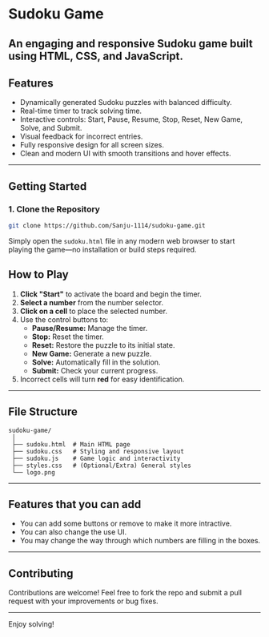 # Sudoku Game

An engaging and responsive Sudoku game built using **HTML**, **CSS**, and **JavaScript**.
---
##  Features

-  Dynamically generated Sudoku puzzles with balanced difficulty.
-  Real-time timer to track solving time.
-  Interactive controls: Start, Pause, Resume, Stop, Reset, New Game, Solve, and Submit.
-  Visual feedback for incorrect entries.
-  Fully responsive design for all screen sizes.
-  Clean and modern UI with smooth transitions and hover effects.
---
##  Getting Started

### 1. Clone the Repository

```bash
git clone https://github.com/Sanju-1114/sudoku-game.git

```
Simply open the `sudoku.html` file in any modern web browser to start playing the game—no installation or build steps required.

##  How to Play

1. **Click "Start"** to activate the board and begin the timer.
2. **Select a number** from the number selector.
3. **Click on a cell** to place the selected number.
4. Use the control buttons to:
   - **Pause/Resume:** Manage the timer.
   - **Stop:** Reset the timer.
   - **Reset:** Restore the puzzle to its initial state.
   - **New Game:** Generate a new puzzle.
   - **Solve:** Automatically fill in the solution.
   - **Submit:** Check your current progress.
5. Incorrect cells will turn **red** for easy identification.
---
##  File Structure
```
sudoku-game/
 │ 
 ├── sudoku.html  # Main HTML page 
 ├── sudoku.css   # Styling and responsive layout 
 ├── sudoku.js    # Game logic and interactivity 
 ├── styles.css   # (Optional/Extra) General styles 
 └── logo.png
```
---
## Features that you can add

- You can add some buttons or remove to make it more intractive.
- You can also change the use UI.
- You may change the way through which numbers are filling in the boxes.
---
##  Contributing

Contributions are welcome! Feel free to fork the repo and submit a pull request with your improvements or bug fixes.

---

Enjoy solving!
